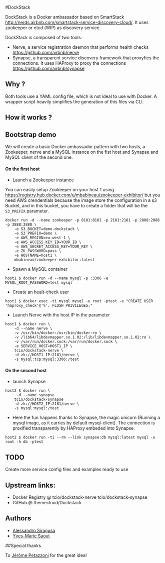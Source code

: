 #DockStack

DockStack is a Docker ambassador based on SmartStack http://nerds.airbnb.com/smartstack-service-discovery-cloud/. It uses zookeeper or etcd (WIP) as discovery service.

DockStack is composed of two tools:
- Nerve, a service registration daemon that performs health checks https://github.com/airbnb/nerve
- Synapse, a transparent service discovery framework that proxyfies the connections. It uses HAProxy to proxy the connections https://github.com/airbnb/synapse

## Why ?

Both tools use a YAML config file, which is not ideal to use with Docker. A wrapper script heavily simplifies the generation of this files via CLI.

## How it works ?

## Bootstrap demo

We will create a basic Docker ambassador pattern with two hosts, a Zookeeper, nerve and a MySQL instance on the fist host and Synapse and MySQL client of the second one.

#### On the first host

* Launch a Zookeeper instance

You can easily setup Zookeeper on your host 1 using https://registry.hub.docker.com/u/mbabineau/zookeeper-exhibitor/ but you need AWS crendentials because the image store the configuration in a s3 Bucket, and in this bucket, you have to create a folder that will be the `S3_PREFIX` parameter.

```
docker run -d --name zookeeper -p 8181:8181 -p 2181:2181 -p 2888:2888 -p 3888:3888 \
    -e S3_BUCKET=demo-dockstack \
    -e S3_PREFIX=demo \
    -e AWS_REGION=eu-west-1 \
    -e AWS_ACCESS_KEY_ID=YOUR_ID \
    -e AWS_SECRET_ACCESS_KEY=YOUR_KEY \
    -e ZK_PASSWORD=pass \
    -e HOSTNAME=host1 \
    mbabineau/zookeeper-exhibitor:latest
```

* Spawn a MySQL container

```
host1 $ docker run -d --name mysql -p :3306 -e MYSQL_ROOT_PASSWORD=test mysql
```

* Create an healt-check user

```
host1 $ docker exec -ti mysql mysql -u root -ptest -e "CREATE USER 'haproxy_check'@'%'; FLUSH PRIVILEGES;"
```

* Launch Nerve with the host IP in the parameter

```
host1 $ docker run \
	-d --name nerve \
	-v /usr/bin/docker:/usr/bin/docker:ro \
	-v /lib64/libdevmapper.so.1.02:/lib/libdevmapper.so.1.02:ro \
	-v /var/run/docker.sock:/var/run/docker.sock \
	-e SERVICE_HOST=HOST1_IP \
	tcio/dockstack-nerve \
	-d zk://HOST1_IP:2181/nerve \
	-s mysql:tcp:mysql:3306:/test
```

#### On the second host

* launch Synapse

```
host2 $ docker run \
	 -d --name synapse
	tcio/dockstack-synapse
	-d zk://HOST2_IP:2181/nerve \
	-s mysql:mysql:/test
```

* Here the fun happens thanks to Synapse, the magic unicorn (Running a mysql image, as it carries by default mysql-client). The connection is proxified transparently by HAProxy embeded into Synapse.

```
host2 $ docker run -ti --rm --link synapse:db mysql:latest mysql -u root -h db -ptest
```

## TODO

Create more service config files and examples ready to use

## Upstream links:

* Docker Registry @ tcio/dockstack-nerve tcio/dockstack-synapse 
* GitHub @ themecloud/Dockstack

## Authors

- [Alessandro Siragusa](https://github.com/asiragusa)
- [Yves-Marie Saout](https://github.com/dw33z1lP)

##Special thanks

To [Jérôme Petazzoni](https://github.com/jpetazzo) for the great idea!
